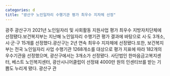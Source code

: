 ```yaml
---
categories: d
title: "광산구 노인일자리 수행기관 평가 최우수 지자체 선정"
---
```

광주 광산구가 2021년 노인일자리 및 사회활동 지원사업 평가 최우수 지방자치단체에 선정됐다.보건복지부는 지난해 노인일자리 수행기관 평가 결과에 바탕으로 시·도 3개소, 시·군·구 15개를 선정했다.광산구는 2년 연속 최우수 지자체에 선정됐다.또한, 보건복지부는 전국 노인일자리 사업 수행기관 1268개소를 대상으로 평가 지표에 따라 182개의 우수기관을 선정했으며, 광산구에서는 3개소가 선정됐다. 사단법인 한마음금고복지센터, 베스트 노인복지센터, 광산시니어클럽이 선정돼 4000만 원의 인센티브를 받는 기쁨도 누리게 됐다. 광산구 관